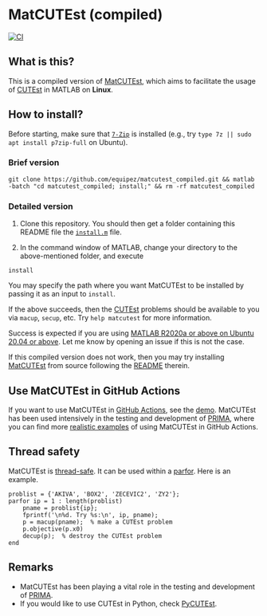 # MatCUTEst (compiled)

[![CI](https://github.com/equipez/matcutest_compiled/actions/workflows/ci.yml/badge.svg)](https://github.com/equipez/matcutest_compiled/actions/workflows/ci.yml)

## What is this?

This is a compiled version of [MatCUTEst](https://github.com/equipez/matcutest), which aims to facilitate the usage of [CUTEst](https://github.com/ralna/CUTEst) in MATLAB on **Linux**.

## How to install?

Before starting, make sure that [`7-Zip`](https://en.wikipedia.org/wiki/7-Zip) is installed
(e.g., try `type 7z || sudo apt install p7zip-full` on Ubuntu).

### Brief version

```
git clone https://github.com/equipez/matcutest_compiled.git && matlab -batch "cd matcutest_compiled; install;" && rm -rf matcutest_compiled
```

### Detailed version

1. Clone this repository. You should then get a folder containing this README file the
[`install.m`](install.m) file.

2. In the command window of MATLAB, change your directory to the above-mentioned folder, and execute

```
install
```

You may specify the path where you want MatCUTEst to be installed by passing it as an input to `install`.

If the above succeeds, then the [CUTEst](https://github.com/ralna/CUTEst) problems should be
available to you via `macup`, `secup`, etc. Try `help matcutest` for more information.

Success is expected if you are using [MATLAB R2020a or
above on Ubuntu 20.04 or above](https://github.com/equipez/matcutest_compiled/actions/workflows/ci.yml).
Let me know by opening an issue if this is not the case.

If this compiled version does not work, then you may try installing
[MatCUTEst](https://github.com/equipez/matcutest) from source
following the [README](https://github.com/equipez/matcutest/blob/main/README.md) therein.


## Use MatCUTEst in GitHub Actions

If you want to use MatCUTEst in [GitHub Actions](https://docs.github.com/en/actions), see
the [demo](https://github.com/equipez/matcutest_compiled/blob/main/.github/workflows/demo.yml).
MatCUTEst has been used intensively in the testing and development of [PRIMA](http://www.libprima.net),
where you can find more [realistic examples](https://github.com/libprima/prima/blob/main/.github/workflows/verify_large.yml)
of using MatCUTEst in GitHub Actions.


## Thread safety

MatCUTEst is [thread-safe](https://en.wikipedia.org/wiki/Thread_safety). It can be used within
a [parfor](https://www.mathworks.com/help/parallel-computing/parfor.html). Here is an example.

```
problist = {'AKIVA', 'BOX2', 'ZECEVIC2', 'ZY2'};
parfor ip = 1 : length(problist)
    pname = problist{ip};
    fprintf('\n%d. Try %s:\n', ip, pname);
    p = macup(pname);  % make a CUTEst problem
    p.objective(p.x0)
    decup(p);  % destroy the CUTEst problem
end
```


## Remarks

- MatCUTEst has been playing a vital role in the testing and development of [PRIMA](http://www.libprima.net).
- If you would like to use CUTEst in Python, check [PyCUTEst](https://github.com/jfowkes/pycutest).
